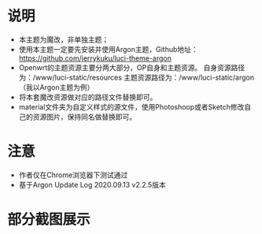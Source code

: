 # 说明
* 本主题为魔改，非单独主题；
* 使用本主题一定要先安装并使用Argon主题，Github地址：https://github.com/jerrykuku/luci-theme-argon
* Openwrt的主题资源主要分两大部分，OP自身和主题资源。
自身资源路径为：/www/luci-static/resources
主题资源路径为：/www/luci-static/argon（我以Argon主题为例）
* 将本套魔改资源做对应的路径文件替换即可。
* material文件夹为自定义样式的源文件，使用Photoshoop或者Sketch修改自己的资源图片，保持同名做替换即可。

# 注意
* 作者仅在Chrome浏览器下测试通过
* 基于Argon Update Log 2020.09.13 v2.2.5版本

# 部分截图展示






